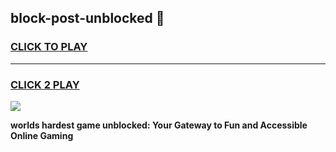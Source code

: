 
## block-post-unblocked 👋
<h3>
<a href="https://premium.freeplayer.one?title=block-post-unblocked&ref=14F">CLICK TO PLAY</a></h3>
<hr>

<h3>
<a href="https://premium.freeplayer.one?title=block-post-unblocked&ref=14F">CLICK 2 PLAY</a>
  
</h3>

<a href="https://premium.freeplayer.one?title=block-post-unblocked&ref=12F/"><img src="https://clearcache.store/games.png"></a>


**worlds hardest game unblocked: Your Gateway to Fun and Accessible Online Gaming**
